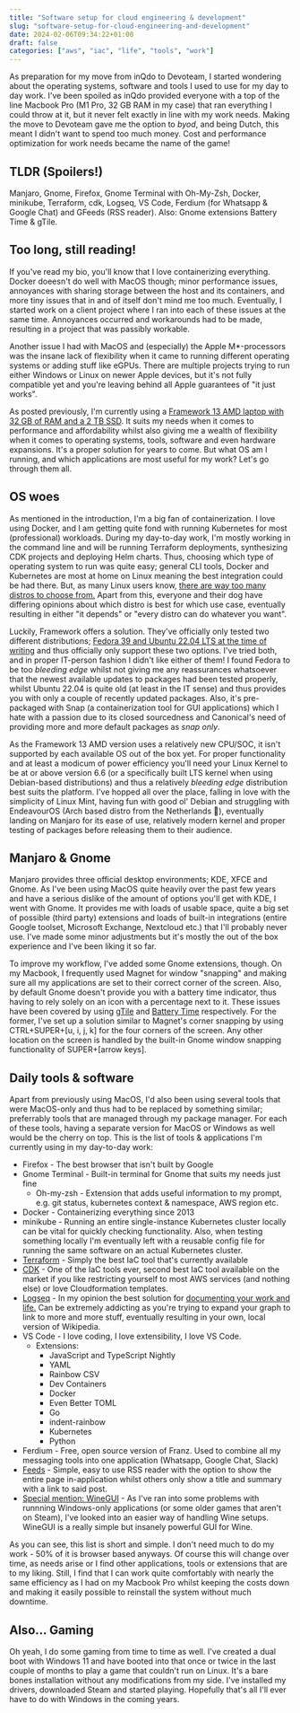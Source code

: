 ```yaml
---
title: "Software setup for cloud engineering & development"
slug: "software-setup-for-cloud-engineering-and-development"
date: 2024-02-06T09:34:22+01:00
draft: false
categories: ["aws", "iac", "life", "tools", "work"]
---
```


As preparation for my move from inQdo to Devoteam, I started wondering about the operating systems, software and tools I used to use for my day to day work. I've been spoiled as inQdo provided everyone with a top of the line Macbook Pro (M1 Pro, 32 GB RAM in my case) that ran everything I could throw at it, but it never felt exactly in line with my work needs. Making the move to Devoteam gave me the option to *byod*, and being Dutch, this meant I didn't want to spend too much money. Cost and performance optimization for work needs became the name of the game! 

<!--more-->

## TLDR (Spoilers!)
Manjaro, Gnome, Firefox, Gnome Terminal with Oh-My-Zsh, Docker, minikube, Terraform, cdk, Logseq, VS Code, Ferdium (for Whatsapp & Google Chat) and GFeeds (RSS reader). Also: Gnome extensions Battery Time & gTile.

## Too long, still reading!
If you've read my bio, you'll know that I love containerizing everything. Docker doeesn't do well with MacOS though; minor performance issues, annoyances with sharing storage between the host and its containers, and more tiny issues that in and of itself don't mind me too much. Eventually, I started work on a client project where I ran into each of these issues at the same time. Annoyances occurred and workarounds had to be made, resulting in a project that was passibly workable.

Another issue I had with MacOS and (especially) the Apple M*-processors was the insane lack of flexibility when it came to running different operating systems or adding stuff like eGPUs. There are multiple projects trying to run either Windows or Linux on newer Apple devices, but it's not fully compatible yet and you're leaving behind all Apple guarantees of "it just works".

As posted previously, I'm currently using a [Framework 13 AMD laptop with 32 GB of RAM and a 2 TB SSD](/posts/living-with-framework-laptop). It suits my needs when it comes to performance and affordability whilst also giving me a wealth of flexibility when it comes to operating systems, tools, software and even hardware expansions. It's a proper solution for years to come. But what OS am I running, and which applications are most useful for my work? Let's go through them all.

## OS woes
As mentioned in the introduction, I'm a big fan of containerization. I love using Docker, and I am getting quite fond with running Kubernetes for most (professional) workloads. During my day-to-day work, I'm mostly working in the command line and will be running Terraform deployments, synthesizing CDK projects and deploying Helm charts. Thus, choosing which type of operating system to run was quite easy; general CLI tools, Docker and Kubernetes are most at home on Linux meaning the best integration could be had there.
But, as many Linux users know, [there are way too many distros to choose from.](https://upload.wikimedia.org/wikipedia/commons/1/1b/Linux_Distribution_Timeline.svg) Apart from this, everyone and their dog have differing opinions about which distro is best for which use case, eventually resulting in either "it depends" or "every distro can do whatever you want".

Luckily, Framework offers a solution. They've officially only tested two different distributions; [Fedora 39 and Ubuntu 22.04 LTS at the time of writing](https://frame.work/nl/en/linux) and thus officially only support these two options. I've tried both, and in proper IT-person fashion I didn't like either of them! I found Fedora to be too _bleeding edge_ whilst not giving me any reassurances whatsoever that the newest available updates to packages had been tested properly, whilst Ubuntu 22.04 is quite old (at least in the IT sense) and thus provides you with only a couple of recently updated packages. Also, it's pre-packaged with Snap (a containerization tool for GUI applications) which I hate with a passion due to its closed sourcedness and Canonical's need of providing more and more default packages as _snap only_.

As the Framework 13 AMD version uses a relatively new CPU/SOC, it isn't supported by each available OS out of the box yet. For proper functionality and at least a modicum of power efficiency you'll need your Linux Kernel to be at or above version 6.6 (or a specifically built LTS kernel when using Debian-based distributions) and thus a relatively _bleeding edge_ distribution best suits the platform. I've hopped all over the place, falling in love with the simplicity of Linux Mint, having fun with good ol' Debian and struggling with EndeavourOS (Arch based distro from the Netherlands 🥳), eventually landing on Manjaro for its ease of use, relatively modern kernel and proper testing of packages before releasing them to their audience.

## Manjaro & Gnome
Manjaro provides three official desktop environments; KDE, XFCE and Gnome. As I've been using MacOS quite heavily over the past few years and have a serious dislike of the amount of options you'll get with KDE, I went with Gnome. It provides me with loads of usable space, quite a big set of possible (third party) extensions and loads of built-in integrations (entire Google toolset, Microsoft Exchange, Nextcloud etc.) that I'll probably never use. I've made some minor adjustments but it's mostly the out of the box experience and I've been liking it so far.

To improve my workflow, I've added some Gnome extensions, though. On my Macbook, I frequently used Magnet for window "snapping" and making sure all my applications are set to their correct corner of the screen. Also, by default Gnome doesn't provide you with a battery time indicator, thus having to rely solely on an icon with a percentage next to it. These issues have been covered by using [gTile](https://extensions.gnome.org/extension/28/gtile/) and [Battery Time](https://extensions.gnome.org/extension/5425/battery-time/) respectively. For the former, I've set up a solution similar to Magnet's corner snapping by using CTRL+SUPER+[u, i, j, k] for the four corners of the screen. Any other location on the screen is handled by the built-in Gnome window snapping functionality of SUPER+[arrow keys].

## Daily tools & software
Apart from previously using MacOS, I'd also been using several tools that were MacOS-only and thus had to be replaced by something similar; preferrably tools that are managed through my package manager. For each of these tools, having a separate version for MacOS or Windows as well would be the cherry on top. This is the list of tools & applications I'm currently using in my day-to-day work:

 * Firefox - The best browser that isn't built by Google
 * Gnome Terminal - Built-in terminal for Gnome that suits my needs just fine
    * Oh-my-zsh - Extension that adds useful information to my prompt, e.g. git status, kubernetes context & namespace, AWS region etc.
 * Docker - Containerizing everything since 2013
 * minikube - Running an entire single-instance Kubernetes cluster locally can be vital for quickly checking functionality. Also, when testing something locally I'm eventually left with a reusable config file for running the same software on an actual Kubernetes cluster.
 * [Terraform](https://www.terraform.io/) - Simply the best IaC tool that's currently available
 * [CDK](https://aws.amazon.com/cdk/) - One of the IaC tools ever, second best IaC tool available on the market if you like restricting yourself to most AWS services (and nothing else) or love Cloudformation templates.
 * [Logseq](https://logseq.com/) - In my opinion the best solution for [documenting your work and life.](/posts/documenting-work-and-life-with-logseq) Can be extremely addicting as you're trying to expand your graph to link to more and more stuff, eventually resulting in your own, local version of Wikipedia.
 * VS Code - I love coding, I love extensibility, I love VS Code.
    * Extensions:
        * JavaScript and TypeScript Nightly
        * YAML
        * Rainbow CSV
        * Dev Containers
        * Docker
        * Even Better TOML
        * Go
        * indent-rainbow
        * Kubernetes
        * Python
 * Ferdium - Free, open source version of Franz. Used to combine all my messaging tools into one application (Whatsapp, Google Chat, Slack)
 * [Feeds](https://gfeeds.gabmus.org/) - Simple, easy to use RSS reader with the option to show the entire page in-application whilst others only show a title and summary with a link to said post.
 * [Special mention: WineGUI](https://github.com/winegui/WineGUI) - As I've ran into some problems with runnning Windows-only applications (or some older games that aren't on Steam), I've looked into an easier way of handling Wine setups. WineGUI is a really simple but insanely powerful GUI for Wine.

As you can see, this list is short and simple. I don't need much to do my work - 50% of it is browser based anyways. Of course this will change over time, as needs arise or I find other applications, tools or extensions that are to my liking. Still, I find that I can work quite comfortably with nearly the same efficiency as I had on my Macbook Pro whilst keeping the costs down and making it easily possible to reinstall the system without much downtime.

## Also... Gaming
Oh yeah, I do some gaming from time to time as well. I've created a dual boot with Windows 11 and have booted into that once or twice in the last couple of months to play a game that couldn't run on Linux. It's a bare bones installation without any modifications from my side. I've installed my drivers, downloaded Steam and started playing. Hopefully that's all I'll ever have to do with Windows in the coming years.
